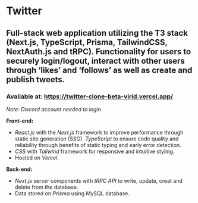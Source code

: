 # Twitter

## Full-stack web application utilizing the T3 stack (Next.js, TypeScript, Prisma, TailwindCSS, NextAuth.js and tRPC). Functionality for users to securely login/logout, interact with other users through ‘likes’ and ‘follows’ as well as create and publish tweets.

### Avaliable at: https://twitter-clone-beta-virid.vercel.app/

_Note: Discord account needed to login_

**Front-end:**

- _React.js_ with the _Next.js_ framework to improve performance through static site generation (SSG). _TypeScript_ to ensure code quality and reliability through benefits of static typing and early error detection.
- _CSS_ with _Tailwind_ framework for responsive and intuitive styling.
- Hosted on _Vercel_.

**Back-end:**

- _Next.js_ server components with _tRPC API_ to write, update, creat and delete from the database.
- Data stored on _Prisma_ using MySQL database.
